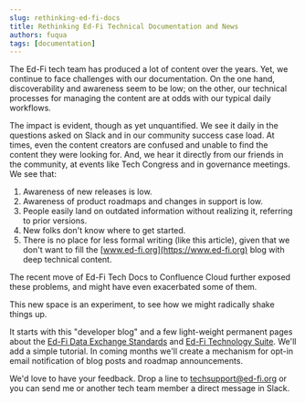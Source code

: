 ```yaml
---
slug: rethinking-ed-fi-docs
title: Rethinking Ed-Fi Technical Documentation and News
authors: fuqua
tags: [documentation]
---
```


The Ed-Fi tech team has produced a lot of content over the years. Yet, we
continue to face challenges with our documentation. On the one hand,
discoverability and awareness seem to be low; on the other, our technical
processes for managing the content are at odds with our typical daily workflows.

<!-- truncate -->

The impact is evident, though as yet unquantified. We see it daily in the
questions asked on Slack and in our community success case load. At times, even
the content creators are confused and unable to find the content they were
looking for. And, we hear it directly from our friends in the community, at
events like Tech Congress and in governance meetings. We see that:

1. Awareness of new releases is low.
2. Awareness of product roadmaps and changes in support is low.
3. People easily land on outdated information without realizing it, referring to
   prior versions.
4. New folks don't know where to get started.
5. There is no place for less formal writing (like this article), given that we
   don't want to fill the [www.ed-fi.org](https://www.ed-fi.org) blog with deep
   technical content.

The recent move of Ed-Fi Tech Docs to Confluence Cloud further exposed these
problems, and might have even exacerbated some of them.

This new space is an experiment, to see how we might radically shake things up.

It starts with this "developer blog" and a few light-weight permanent pages
about the [Ed-Fi Data Exchange Standards](/reference/data-exchange/) and
[Ed-Fi Technology Suite](/reference/). We'll add a simple tutorial. In coming
months we'll create a mechanism for opt-in email notification of blog posts and
roadmap announcements.

We'd love to have your feedback. Drop a line to
[techsupport@ed-fi.org](mailto:techsupport@ed-fi.org) or you can send me or
another tech team member a direct message in Slack.
